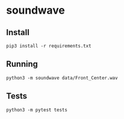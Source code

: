 # soundwave

## Install

```
pip3 install -r requirements.txt
```

## Running

```
python3 -m soundwave data/Front_Center.wav
```

## Tests

```
python3 -m pytest tests
```
